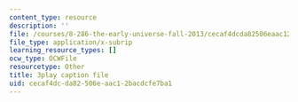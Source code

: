 ```yaml
---
content_type: resource
description: ''
file: /courses/8-286-the-early-universe-fall-2013/cecaf4dcda82506eaac12bacdcfe7ba1_ARuzDX55Xnk.vtt
file_type: application/x-subrip
learning_resource_types: []
ocw_type: OCWFile
resourcetype: Other
title: 3play caption file
uid: cecaf4dc-da82-506e-aac1-2bacdcfe7ba1
---
```

